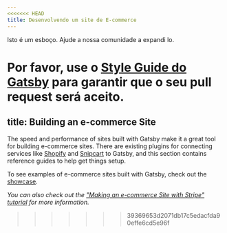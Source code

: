 ```yaml
---
<<<<<<< HEAD
title: Desenvolvendo um site de E-commerce
---
```


Isto é um esboço. Ajude a nossa comunidade a expandi lo.

Por favor, use o [Style Guide do Gatsby](/contributing/gatsby-style-guide/) para garantir que o seu
pull request será aceito.
=======
title: Building an e-commerce Site
---

The speed and performance of sites built with Gatsby make it a great tool for building e-commerce sites. There are existing plugins for connecting services like [Shopify](/packages/gatsby-source-shopify/) and [Snipcart](/packages/gatsby-plugin-snipcart/) to Gatsby, and this section contains reference guides to help get things setup.

To see examples of e-commerce sites built with Gatsby, check out the [showcase](/showcase/?filters%5B0%5D=eCommerce).

<GuideList slug={props.slug} />

_You can also check out the ["Making an e-commerce Site with Stripe" tutorial](/tutorial/ecommerce-tutorial/) for more information._
>>>>>>> 39369653d2071db17c5edacfda90effe6cd5e96f
